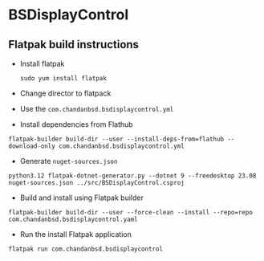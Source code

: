 # BSDisplayControl

## Flatpak build instructions

- Install flatpak

  `sudo yum install flatpak`

- Change director to flatpack

- Use the `com.chandanbsd.bsdisplaycontrol.yml`

- Install dependencies from Flathub

`flatpak-builder build-dir --user --install-deps-from=flathub --download-only com.chandanbsd.bsdisplaycontrol.yml`

- Generate `nuget-sources.json`

`python3.12 flatpak-dotnet-generator.py --dotnet 9 --freedesktop 23.08 nuget-sources.json ../src/BSDisplayControl.csproj`

- Build and install using Flatpak builder

`flatpak-builder build-dir --user --force-clean --install --repo=repo com.chandanbsd.bsdisplaycontrol.yaml`

- Run the install Flatpak application

`flatpak run com.chandanbsd.bsdisplaycontrol`
